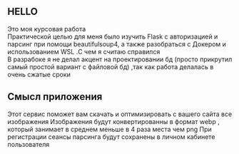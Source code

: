 ## HELLO
Это моя курсовая работа<br>
Практической целью для меня было изучить Flask с авторизацией и парсинг при помощи beautifulsoup4, а также разобраться с Докером и использованием WSL .С чем я считаю справился<br>
В разрабоке я не делал акцент на проектировании бд (просто прикрутил самый простой вариант с файловой бд) ,так как работа делалась в очень сжатые сроки 

## Смысл приложения
Этот сервис поможет вам скачать и оптимизировать с вашего сайта все изображения
Изображения будут конвертированны в формат webp , который занимает в среднем меньше в 4 раза места чем png
При регистрации сеансы парсинга будут сохранены в личном кабинете пользователя
